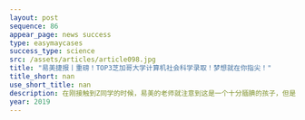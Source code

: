 ```yaml
---
layout: post
sequence: 86
appear_page: news success
type: easymaycases
success_type: science
src: /assets/articles/article098.jpg
title: "易美捷报丨重磅！TOP3芝加哥大学计算机社会科学录取！梦想就在你指尖！"
title_short: nan
use_short_title: nan
description: 在刚接触到Z同学的时候，易美的老师就注意到这是一个十分腼腆的孩子，但是骨子里却有一股要强的劲头，对于自己认定要做的事十分的专注。对于这样一个踏实的学生，易美规划团队的老师悉心地为他勾画了一张通向成功的蓝图--向TOP3的芝加哥大学发起冲击。
year: 2019
---
```


